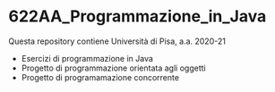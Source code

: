 # 622AA_Programmazione_in_Java

Questa repository contiene  Università di Pisa, a.a. 2020-21
- Esercizi di programmazione in Java
- Progetto di programmazione orientata agli oggetti
- Progetto di programamazione concorrente

